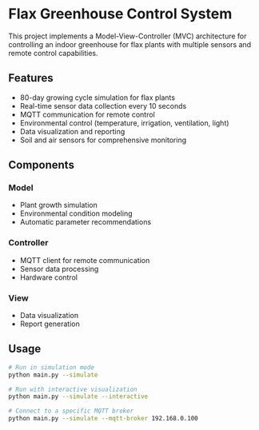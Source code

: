 # Flax Greenhouse Control System

This project implements a Model-View-Controller (MVC) architecture for controlling an indoor greenhouse for flax plants with multiple sensors and remote control capabilities.

## Features

- 80-day growing cycle simulation for flax plants
- Real-time sensor data collection every 10 seconds
- MQTT communication for remote control
- Environmental control (temperature, irrigation, ventilation, light)
- Data visualization and reporting
- Soil and air sensors for comprehensive monitoring

## Components

### Model
- Plant growth simulation
- Environmental condition modeling
- Automatic parameter recommendations

### Controller
- MQTT client for remote communication
- Sensor data processing
- Hardware control

### View
- Data visualization
- Report generation

## Usage

```bash
# Run in simulation mode
python main.py --simulate

# Run with interactive visualization
python main.py --simulate --interactive

# Connect to a specific MQTT broker
python main.py --simulate --mqtt-broker 192.168.0.100
